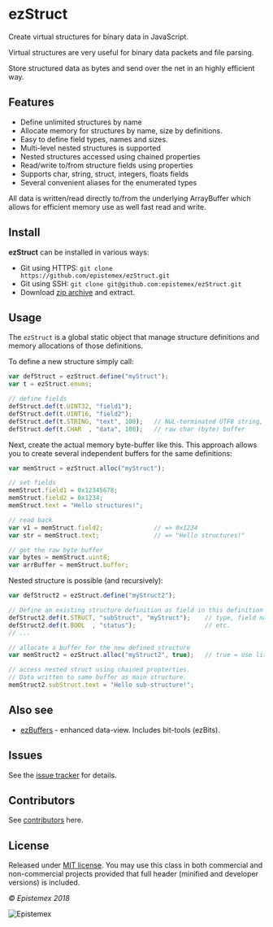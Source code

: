 ﻿ezStruct
======

Create virtual structures for binary data in JavaScript.

Virtual structures are very useful for binary data packets and file
parsing.

Store structured data as bytes and send over the net in an highly
efficient way.


Features
--------
- Define unlimited structures by name
- Allocate memory for structures by name, size by definitions.
- Easy to define field types, names and sizes.
- Multi-level nested structures is supported
- Nested structures accessed using chained properties
- Read/write to/from structure fields using properties
- Supports char, string, struct, integers, floats fields
- Several convenient aliases for the enumerated types

All data is written/read directly to/from the underlying ArrayBuffer
which allows for efficient memory use as well fast read and write.


Install
-------
**ezStruct** can be installed in various ways:

- Git using HTTPS: `git clone https://github.com/epistemex/ezStruct.git`
- Git using SSH: `git clone git@github.com:epistemex/ezStruct.git`
- Download [zip archive](https://github.com/epistemex/ezStruct/archive/master.zip) and extract.


Usage
-----
The `ezStruct` is a global static object that manage structure definitions
and memory allocations of those definitions.

To define a new structure simply call:
```javascript
var defStruct = ezStruct.define("myStruct");
var t = ezStruct.enums;

// define fields
defStruct.def(t.UINT32, "field1");
defStruct.def(t.UINT16, "field2");
defStruct.def(t.STRING, "text", 100);   // NUL-terminated UTF8 string, max 100 bytes
defStruct.def(t.CHAR  , "data", 100);   // raw char (byte) buffer
```

Next, create the actual memory byte-buffer like this. This approach
allows you to create several independent buffers for the same definitions:
```javascript
var memStruct = ezStruct.alloc("myStruct");

// set fields
memStruct.field1 = 0x12345678;
memStruct.field2 = 0x1234;
memStruct.text = "Hello structures!";

// read back
var v1 = memStruct.field2;              // => 0x1234
var str = memStruct.text;               // => "Hello structures!"

// get the raw byte buffer
var bytes = memStruct.uint8;
var arrBuffer = memStruct.buffer;
```

Nested structure is possible (and recursively):
```javascript
var defStruct2 = ezStruct.define("myStruct2");

// Define an existing structure definition as field in this definition
defStruct2.def(t.STRUCT, "subStruct", "myStruct");    // type, field name, def. name
defStruct2.def(t.BOOL  , "status");                   // etc.
// ...

// allocate a buffer for the new defined structure
var memStruct2 = ezStruct.alloc("myStruct2", true);   // true = use little-endian

// access nested struct using chained propterties.
// Data written to same buffer as main structure.
memStruct2.subStruct.text = "Hello sub-structure!";
```


Also see
--------

- [ezBuffers](https://github.com/epistemex/ezBuffer) - enhanced data-view. Includes bit-tools (ezBits).


Issues
------

See the [issue tracker](https://github.com/epistemex/ezStruct/issues) for details.


Contributors
------------

See [contributors](https://github.com/epistemex/ezStruct/graphs/master) here.


License
-------

Released under [MIT license](http://choosealicense.com/licenses/mit/). You may use this class in both commercial and non-commercial projects provided that full header (minified and developer versions) is included.


*&copy; Epistemex 2018*

![Epistemex](https://i.imgur.com/GP6Q3v8.png)

